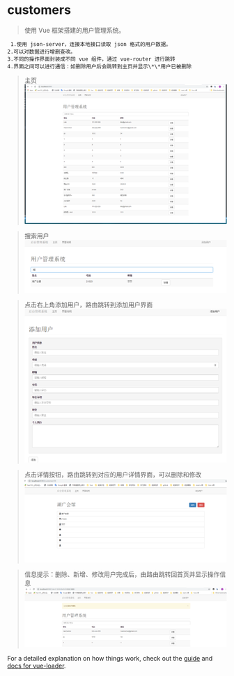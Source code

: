 # customers

> 使用 Vue 框架搭建的用户管理系统。

```bash
 1.使用 json-server，连接本地接口读取 json 格式的用户数据。
2.可以对数据进行增删查改。
3.不同的操作界面封装成不同 vue 组件，通过 vue-router 进行跳转
4.界面之间可以进行通信：如删除用户后会跳转到主页并显示\*\*用户已被删除
```

> 主页
> ![image](https://github.com/yzhang2294/customers-VUE-/raw/master/gitImage/mian.png)

> 搜索用户
> ![image](https://github.com/yzhang2294/customers-VUE-/raw/master/gitImage/search.png)

> 点击右上角添加用户，路由跳转到添加用户界面
> ![image](https://github.com/yzhang2294/customers-VUE-/raw/master/gitImage/add.png)

> 点击详情按钮，路由跳转到对应的用户详情界面，可以删除和修改
> ![image](https://github.com/yzhang2294/customers-VUE-/raw/master/gitImage/info.png)

> 信息提示：删除、新增、修改用户完成后，由路由跳转回首页并显示操作信息
> ![image](https://github.com/yzhang2294/customers-VUE-/raw/master/gitImage/alert.png)

For a detailed explanation on how things work, check out the [guide](http://vuejs-templates.github.io/webpack/) and [docs for vue-loader](http://vuejs.github.io/vue-loader).
